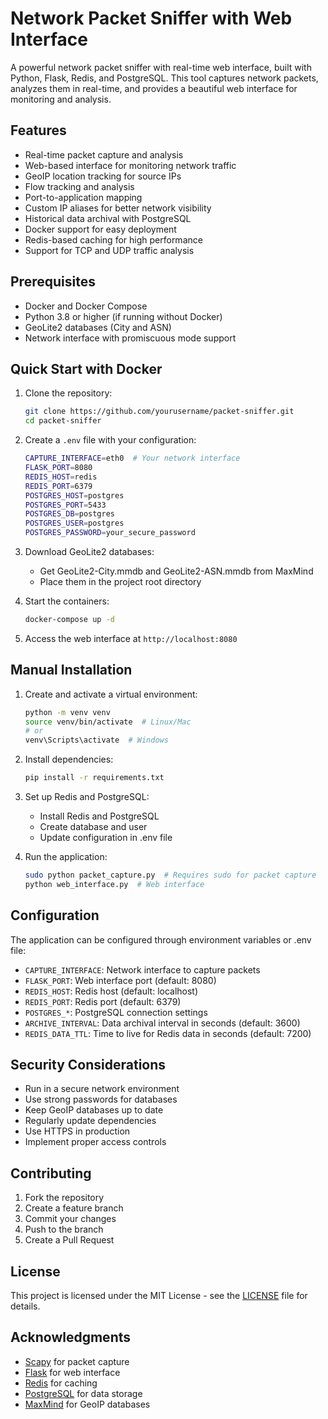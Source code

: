 # Network Packet Sniffer with Web Interface

A powerful network packet sniffer with real-time web interface, built with Python, Flask, Redis, and PostgreSQL. This tool captures network packets, analyzes them in real-time, and provides a beautiful web interface for monitoring and analysis.

## Features

- Real-time packet capture and analysis
- Web-based interface for monitoring network traffic
- GeoIP location tracking for source IPs
- Flow tracking and analysis
- Port-to-application mapping
- Custom IP aliases for better network visibility
- Historical data archival with PostgreSQL
- Docker support for easy deployment
- Redis-based caching for high performance
- Support for TCP and UDP traffic analysis

## Prerequisites

- Docker and Docker Compose
- Python 3.8 or higher (if running without Docker)
- GeoLite2 databases (City and ASN)
- Network interface with promiscuous mode support

## Quick Start with Docker

1. Clone the repository:
   ```bash
   git clone https://github.com/yourusername/packet-sniffer.git
   cd packet-sniffer
   ```

2. Create a `.env` file with your configuration:
   ```bash
   CAPTURE_INTERFACE=eth0  # Your network interface
   FLASK_PORT=8080
   REDIS_HOST=redis
   REDIS_PORT=6379
   POSTGRES_HOST=postgres
   POSTGRES_PORT=5433
   POSTGRES_DB=postgres
   POSTGRES_USER=postgres
   POSTGRES_PASSWORD=your_secure_password
   ```

3. Download GeoLite2 databases:
   - Get GeoLite2-City.mmdb and GeoLite2-ASN.mmdb from MaxMind
   - Place them in the project root directory

4. Start the containers:
   ```bash
   docker-compose up -d
   ```

5. Access the web interface at `http://localhost:8080`

## Manual Installation

1. Create and activate a virtual environment:
   ```bash
   python -m venv venv
   source venv/bin/activate  # Linux/Mac
   # or
   venv\Scripts\activate  # Windows
   ```

2. Install dependencies:
   ```bash
   pip install -r requirements.txt
   ```

3. Set up Redis and PostgreSQL:
   - Install Redis and PostgreSQL
   - Create database and user
   - Update configuration in .env file

4. Run the application:
   ```bash
   sudo python packet_capture.py  # Requires sudo for packet capture
   python web_interface.py  # Web interface
   ```

## Configuration

The application can be configured through environment variables or .env file:

- `CAPTURE_INTERFACE`: Network interface to capture packets
- `FLASK_PORT`: Web interface port (default: 8080)
- `REDIS_HOST`: Redis host (default: localhost)
- `REDIS_PORT`: Redis port (default: 6379)
- `POSTGRES_*`: PostgreSQL connection settings
- `ARCHIVE_INTERVAL`: Data archival interval in seconds (default: 3600)
- `REDIS_DATA_TTL`: Time to live for Redis data in seconds (default: 7200)

## Security Considerations

- Run in a secure network environment
- Use strong passwords for databases
- Keep GeoIP databases up to date
- Regularly update dependencies
- Use HTTPS in production
- Implement proper access controls

## Contributing

1. Fork the repository
2. Create a feature branch
3. Commit your changes
4. Push to the branch
5. Create a Pull Request

## License

This project is licensed under the MIT License - see the [LICENSE](LICENSE) file for details.

## Acknowledgments

- [Scapy](https://scapy.net/) for packet capture
- [Flask](https://flask.palletsprojects.com/) for web interface
- [Redis](https://redis.io/) for caching
- [PostgreSQL](https://www.postgresql.org/) for data storage
- [MaxMind](https://www.maxmind.com/) for GeoIP databases 